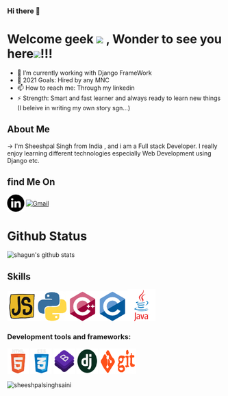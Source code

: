 ### Hi there 👋

<h1>Welcome geek <img src="https://emojis.slackmojis.com/emojis/images/1531849430/4246/blob-sunglasses.gif?1531849430" width="30"/>
, Wonder to see you here<img src="https://raw.githubusercontent.com/MartinHeinz/MartinHeinz/master/wave.gif" width="30px">!!! </h1>

- 🌱 I’m currently working with Django FrameWork
- 🥅 2021 Goals: Hired by any MNC
- 📫 How to reach me: Through my linkedin
- ⚡ Strength: Smart and fast learner and always ready to learn new things (I beleive in writing my own story sgn...)


<h2>About Me</h2>  
-> I'm Sheeshpal Singh from India , and i am a Full stack Developer. I really enjoy learning different technologies especially Web Development using Django etc.


<h2>find Me On</h2>  
<p align="left">
  <a href="https://www.linkedin.com/in/sheeshpal-singh-33909a192/" target="_blank"><img align="center" alt="LinkedIn" src="https://github.com/sheeshpalsinghsaini/sheeshpalsinghsaini/blob/main/res/linkedin.png" height="40"></a>
  <a href="123sheeshpalsinghsaini@gmail.com" target="_blank"><img align="center" alt="Gmail" src="https://img.shields.io/badge/gmail-red.svg?&style=for-the-badge&logo=gmail&logoColor=white" /></a>
  
</p> 

<h1>Github Status</h1>


![shagun's github stats](https://github-readme-stats.vercel.app/api?username=sheeshpalsinghsaini&hide=issues&show_icons=true&theme=onedark)


<h2>Skills</h2>
<p>
<img src="https://github.com/shagun-agrawal/shagun-agrawal/blob/main/res/js.gif" height="70"><img src="https://github.com/sheeshpalsinghsaini/sheeshpalsinghsaini/blob/main/res/Python.gif" alt="python" height="70"/><img src="https://raw.githubusercontent.com/devicons/devicon/master/icons/cplusplus/cplusplus-original.svg" alt="cplusplus"height="70"/><img src="https://raw.githubusercontent.com/devicons/devicon/master/icons/c/c-original.svg" alt="c"height="70"/><img src="https://raw.githubusercontent.com/devicons/devicon/master/icons/java/java-original-wordmark.svg" alt="html5" width="65" height="75"/> 
</p>
<h3>Development tools and frameworks:</h3>
<p>
  <img src="https://github.com/sheeshpalsinghsaini/sheeshpalsinghsaini/blob/main/res/html.gif" alt="html5" width="50" height="60"/> 
  <img src="https://github.com/sheeshpalsinghsaini/sheeshpalsinghsaini/blob/main/res/css.gif" alt="html5" width="50" height="60"/> 
  <img src="https://github.com/sheeshpalsinghsaini/sheeshpalsinghsaini/blob/main/res/bootstrap.gif" alt="html5" width="50" height="60"/> 
  
  <img src="https://github.com/sheeshpalsinghsaini/sheeshpalsinghsaini/blob/main/res/django.png" alt="html5" width="50" height="60"/>  
  <img src="https://github.com/sheeshpalsinghsaini/sheeshpalsinghsaini/blob/main/res/Gir.gif" alt="html5" width="85" height="60"/> 
<!--   <img src="https://camo.githubusercontent.com/1b8a779f280e099e2d67ab949dad604e25ce0d321e66474c04430201790b3874/68747470733a2f2f7777772e766563746f726c6f676f2e7a6f6e652f6c6f676f732f73716c6974652f73716c6974652d69636f6e2e737667" alt="html5" width="85" height="60"/>  -->
</p>


<img src="https://github-readme-stats.vercel.app/api/top-langs/?username=sheeshpalsinghsaini&langs_count=7&layout=compact&theme=onedark" alt="sheeshpalsinghsaini" width="500">
